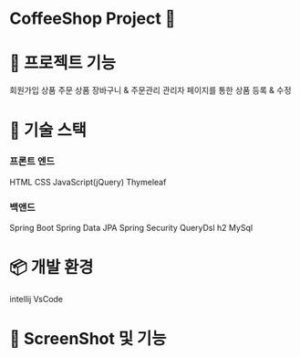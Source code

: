 

<h1> CoffeeShop Project 🚀 <h2>

<h1> 📖 프로젝트 기능 </h2>
  회원가입   
  상품 주문   
  상품 장바구니 & 주문관리   
  관리자 페이지를 통한 상품 등록 & 수정   

  
  <h1> 📕 기술 스택 </h1>
  
  <h3> 프론트 엔드 </h3>
  HTML
  CSS
  JavaScript(jQuery)
  Thymeleaf
  <h3> 백앤드 </h3>
  Spring Boot
  Spring Data JPA
  Spring Security
  QueryDsl
  h2
  MySql
  
  <h1> 📦 개발 환경 </h2>
  
  intellij
  VsCode
  
  <h1>📸 ScreenShot 및 기능 </h2>
  
  

  
